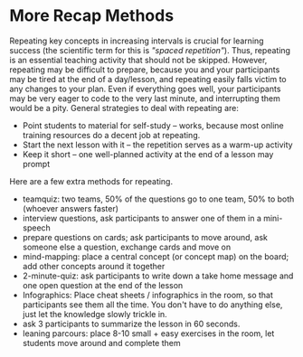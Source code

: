 
# More Recap Methods

Repeating key concepts in increasing intervals is crucial for learning success (the scientific term for this is *"spaced repetition"*). Thus, repeating is an essential teaching activity that should not be skipped. However, repeating may be difficult to prepare, because you and your participants may be tired at the end of a day/lesson, and repeating easily falls victim to any changes to your plan. Even if everything goes well, your participants may be very eager to code to the very last minute, and interrupting them would be a pity. General strategies to deal with repeating are:

* Point students to material for self-study – works, because most online training resources do a decent job at repeating.
* Start the next lesson with it – the repetition serves as a warm-up activity
* Keep it short – one well-planned activity at the end of a lesson may prompt

Here are a few extra methods for repeating.

* teamquiz: two teams, 50% of the questions go to one team, 50% to both (whoever answers faster)
* interview questions, ask participants to answer one of them in a mini-speech
* prepare questions on cards; ask participants to move around, ask someone else a question, exchange cards and move on
* mind-mapping: place a central concept (or concept map) on the board; add other concepts around it together
* 2-minute-quiz: ask participants to write down a take home message and one open question at the end of the lesson
* Infographics:  Place cheat sheets / infographics in the room, so that participants see them all the time. You don't have to do anything else, just let the knowledge slowly trickle in.
* ask 3 participants to summarize the lesson in 60 seconds.
* leaning parcours: place 8-10 small + easy exercises in the room, let students move around and complete them